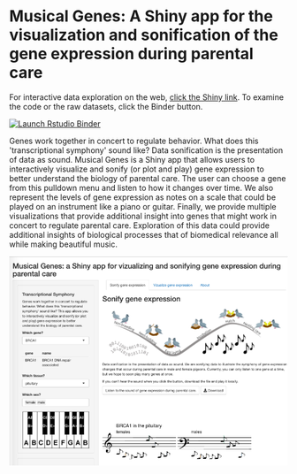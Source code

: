 # Musical Genes: A Shiny app for the visualization and sonification of the gene expression during parental care

For interactive data exploration on the web, [click the Shiny link](https://raynamharris.shinyapps.io/musicalgenes/). To examine the code or the raw datasets, click the Binder button.

<!-- badges: start -->
  [![Launch Rstudio Binder](http://mybinder.org/badge_logo.svg)](https://mybinder.org/v2/gh/raynamharris/musicalgenes/master?urlpath=rstudio)
  <!-- badges: end -->
  
Genes work together in concert to regulate behavior. What does this 'transcriptional symphony' sound like? Data sonification is the presentation of data as sound. Musical Genes is a Shiny app that allows users to interactively visualize and sonify (or plot and play) gene expression to better understand the biology of parental care. The user can choose a gene from this pulldown menu and listen to how it changes over time. We also represent the levels of gene expression as notes on a scale that could be played on an instrument like a piano or guitar. Finally, we provide multiple visualizations that provide additional insight into genes that might work in concert to regulate parental care. Exploration of this data could provide additional insights of biological processes that of biomedical relevance all while making beautiful music.

![](www/plotnplay.png)
